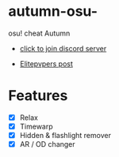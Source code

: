 # autumn-osu-
osu! cheat Autumn
- [click to join discord server](https://discord.gg/CYJNBMeA6V)

- [Elitepvpers post](https://www.elitepvpers.com/forum/unlisted-games-trading/5180611-autumn-software-ultimate-osu-enhancement-tool.html#post39755445)

# Features
- [X] Relax 
- [X] Timewarp
- [X] Hidden & flashlight remover
- [X] AR / OD changer
